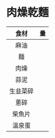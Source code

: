 # 肉燥乾麵

|   食材   | 量  |
| :------: | :-: |
|   麻油   |     |
|    麵    |     |
|   肉燥   |     |
|   蒜泥   |     |
| 生韭菜碎 |     |
|   蔥碎   |     |
|  柴魚片  |     |
|  溫泉蛋  |     |
